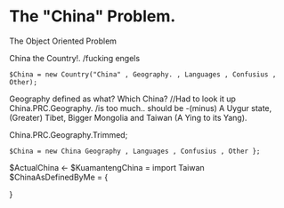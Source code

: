 # The "China" Problem.
The Object Oriented Problem

China the Country!. /fucking engels

```
$China = new Country("China" , Geography. , Languages , Confusius , Other);

```

Geography defined as what?
Which China? //Had to look it up
China.PRC.Geography. /is too much.. should be -(minus) A Uygur state, (Greater) Tibet, Bigger Mongolia and Taiwan (A Ying to its Yang).

China.PRC.Geography.Trimmed;
```
$China = new China Geography , Languages , Confusius , Other };

```
$ActualChina <- 
$KuamantengChina = import Taiwan
$ChinaAsDefinedByMe  = {

}
